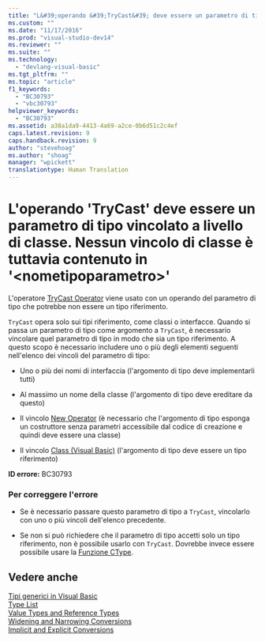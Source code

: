 ```yaml
---
title: "L&#39;operando &#39;TryCast&#39; deve essere un parametro di tipo vincolato a livello di classe. Nessun vincolo di classe &#232; tuttavia contenuto in &#39;&lt;nometipoparametro&gt;&#39; | Microsoft Docs"
ms.custom: ""
ms.date: "11/17/2016"
ms.prod: "visual-studio-dev14"
ms.reviewer: ""
ms.suite: ""
ms.technology: 
  - "devlang-visual-basic"
ms.tgt_pltfrm: ""
ms.topic: "article"
f1_keywords: 
  - "BC30793"
  - "vbc30793"
helpviewer_keywords: 
  - "BC30793"
ms.assetid: a38a1da9-4413-4a69-a2ce-0b6d51c2c4ef
caps.latest.revision: 9
caps.handback.revision: 9
author: "stevehoag"
ms.author: "shoag"
manager: "wpickett"
translationtype: Human Translation
---
```

# L&#39;operando &#39;TryCast&#39; deve essere un parametro di tipo vincolato a livello di classe. Nessun vincolo di classe &#232; tuttavia contenuto in &#39;&lt;nometipoparametro&gt;&#39;
L'operatore [TryCast Operator](../../visual-basic/language-reference/operators/trycast-operator.md) viene usato con un operando del parametro di tipo che potrebbe non essere un tipo riferimento.  
  
 `TryCast` opera solo sui tipi riferimento, come classi o interfacce. Quando si passa un parametro di tipo come argomento a `TryCast`, è necessario vincolare quel parametro di tipo in modo che sia un tipo riferimento. A questo scopo è necessario includere uno o più degli elementi seguenti nell'elenco dei vincoli del parametro di tipo:  
  
-   Uno o più dei nomi di interfaccia \(l'argomento di tipo deve implementarli tutti\)  
  
-   Al massimo un nome della classe \(l'argomento di tipo deve ereditare da questo\)  
  
-   Il vincolo [New Operator](../../visual-basic/language-reference/operators/new-operator.md) \(è necessario che l'argomento di tipo esponga un costruttore senza parametri accessibile dal codice di creazione e quindi deve essere una classe\)  
  
-   Il vincolo [Class \(Visual Basic\)](http://msdn.microsoft.com/it-it/0777c6e6-46bc-451b-ad70-57b49d4ef4f7) \(l'argomento di tipo deve essere un tipo riferimento\)  
  
 **ID errore:** BC30793  
  
### Per correggere l'errore  
  
-   Se è necessario passare questo parametro di tipo a `TryCast`, vincolarlo con uno o più vincoli dell'elenco precedente.  
  
-   Se non si può richiedere che il parametro di tipo accetti solo un tipo riferimento, non è possibile usarlo con `TryCast`. Dovrebbe invece essere possibile usare la [Funzione CType](../../visual-basic/language-reference/functions/ctype-function.md).  
  
## Vedere anche  
 [Tipi generici in Visual Basic](../../visual-basic/programming-guide/language-features/data-types/generic-types.md)   
 [Type List](../../visual-basic/language-reference/statements/type-list.md)   
 [Value Types and Reference Types](../../visual-basic/programming-guide/language-features/data-types/value-types-and-reference-types.md)   
 [Widening and Narrowing Conversions](../../visual-basic/programming-guide/language-features/data-types/widening-and-narrowing-conversions.md)   
 [Implicit and Explicit Conversions](../../visual-basic/programming-guide/language-features/data-types/implicit-and-explicit-conversions.md)